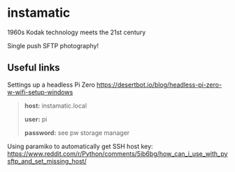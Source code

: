 # instamatic
1960s Kodak technology meets the 21st century

Single push SFTP photography!



## Useful links ##

Settings up a headless Pi Zero
https://desertbot.io/blog/headless-pi-zero-w-wifi-setup-windows

> **host:** instamatic.local
>
> **user:** pi
>
> **password:** see pw storage manager

Using paramiko to automatically get SSH host key:
https://www.reddit.com/r/Python/comments/5ib6bg/how_can_i_use_with_pysftp_and_set_missing_host/
